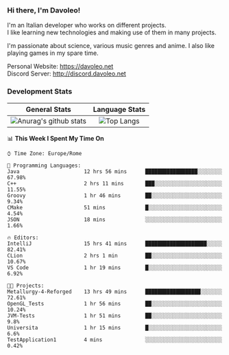### Hi there, I'm Davoleo!

I'm an Italian developer who works on different projects.<br>
I like learning new technologies and making use of them in many projects.

I'm passionate about science, various music genres and anime.
I also like playing games in my spare time.

Personal Website: https://davoleo.net <br>
Discord Server: http://discord.davoleo.net

### Development Stats

General Stats             |  Language Stats
:-------------------------:|:-------------------------:
![Anurag's github stats](https://github-readme-stats.vercel.app/api?username=Davoleo&count_private=true&show_icons=true&theme=tokyonight)  |  ![Top Langs](https://github-readme-stats.vercel.app/api/top-langs/?username=Davoleo&theme=tokyonight&layout=compact)



<!--START_SECTION:waka-->
📊 **This Week I Spent My Time On** 

```text
⌚︎ Time Zone: Europe/Rome

💬 Programming Languages: 
Java                     12 hrs 56 mins      █████████████████░░░░░░░░   67.98% 
C++                      2 hrs 11 mins       ███░░░░░░░░░░░░░░░░░░░░░░   11.55% 
Groovy                   1 hr 46 mins        ██░░░░░░░░░░░░░░░░░░░░░░░   9.34% 
CMake                    51 mins             █░░░░░░░░░░░░░░░░░░░░░░░░   4.54% 
JSON                     18 mins             ░░░░░░░░░░░░░░░░░░░░░░░░░   1.66%

🔥 Editors: 
IntelliJ                 15 hrs 41 mins      ████████████████████░░░░░   82.41% 
CLion                    2 hrs 1 min         ██░░░░░░░░░░░░░░░░░░░░░░░   10.67% 
VS Code                  1 hr 19 mins        █░░░░░░░░░░░░░░░░░░░░░░░░   6.92%

🐱‍💻 Projects: 
Metallurgy-4-Reforged    13 hrs 49 mins      ██████████████████░░░░░░░   72.61% 
OpenGL_Tests             1 hr 56 mins        ██░░░░░░░░░░░░░░░░░░░░░░░   10.24% 
JVM-Tests                1 hr 51 mins        ██░░░░░░░░░░░░░░░░░░░░░░░   9.8% 
Universita               1 hr 15 mins        █░░░░░░░░░░░░░░░░░░░░░░░░   6.6% 
TestApplication1         4 mins              ░░░░░░░░░░░░░░░░░░░░░░░░░   0.42%

```


<!--END_SECTION:waka-->

<!--
**Davoleo/Davoleo** is a ✨ _special_ ✨ repository because its `README.md` (this file) appears on your GitHub profile.

https://gist.github.com/Davoleo/43516c64c8169e24dc2571c34713863b

Here are some ideas to get you started:

- 🔭 I’m currently working on ...
- 🌱 I’m currently learning ...
- 👯 I’m looking to collaborate on ...
- 🤔 I’m looking for help with ...
- 💬 Ask me about ...
- 📫 How to reach me: ...
- 😄 Pronouns: ...
- ⚡ Fun fact: ...
-->
